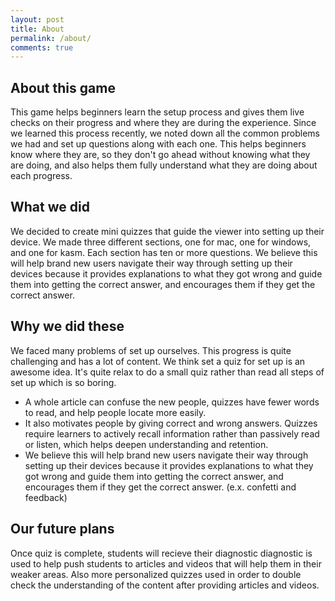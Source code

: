 ```yaml
---
layout: post
title: About
permalink: /about/
comments: true
---
```

## About this game
This game helps beginners learn the setup process and gives them live checks on their progress and where they are during the experience. Since we learned this process recently, we noted down all the common problems we had and set up questions along with each one. This helps beginners know where they are, so they don't go ahead without knowing what they are doing, and also helps them fully understand what they are doing about each progress.


## What we did
<comment>
We decided to create mini quizzes that guide the viewer into setting up their device. We made three different sections, one for mac, one for windows, and one for kasm. Each section has ten or more questions. We believe this will help brand new users navigate their way through setting up their devices because it provides explanations to what they got wrong and guide them into getting the correct answer, and encourages them if they get the correct answer. <comment>


## Why we did these
<comment>We faced many problems  of set up ourselves. This progress is quite challenging and has a lot of content. We think set a quiz for set up is an awesome idea. It's quite relax to do a small quiz rather than read all steps of set up which is so boring. 
- A whole article can confuse the new people, quizzes have fewer words to read, and help people locate more easily.
- It also motivates people by giving correct and wrong answers. Quizzes require learners to actively recall information rather than passively read or listen, which helps deepen understanding and retention. 
- We believe this will help brand new users navigate their way through setting up their devices because it provides explanations to what they got wrong and guide them into getting the correct answer, and encourages them if they get the correct answer. (e.x. confetti and feedback)<comment>


## Our future plans
Once quiz is complete, students will recieve their diagnostic
diagnostic is used to help push students to articles and videos that will help them in their weaker areas. Also more personalized quizzes used in order to double check the understanding of the content after providing articles and videos.